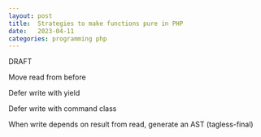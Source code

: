 ```yaml
---
layout: post
title:  Strategies to make functions pure in PHP
date:   2023-04-11
categories: programming php
---
```


DRAFT

Move read from before

Defer write with yield

Defer write with command class

When write depends on result from read, generate an AST (tagless-final)
